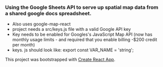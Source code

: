 ### Using the Google Sheets API to serve up spatial map data from a shared google docs spreadsheet.

- Also uses google-map-react
- project needs a src/keys.js file with a valid Google API key
- Key needs to be enabled for Googles's JavaScript Map API (now has monthly usage limits - and required that you enable billing -$200 credit per month)
- keys. js should look like:
  export const VAR_NAME = 'string';

This project was bootstrapped with [Create React App](https://github.com/facebookincubator/create-react-app).
